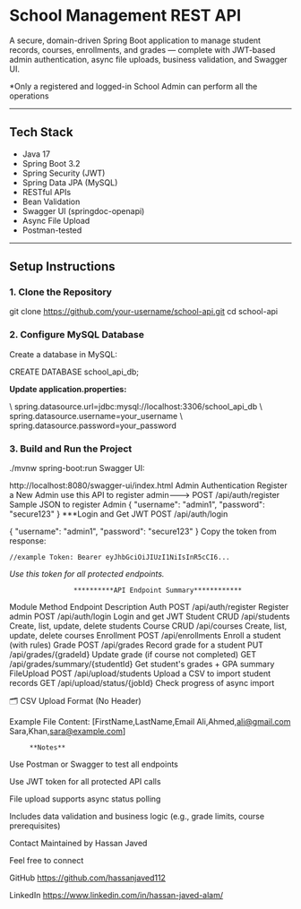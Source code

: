 # School Management REST API

A secure, domain-driven Spring Boot application to manage student records, courses, enrollments, and grades — complete with JWT-based admin authentication, async file uploads, business validation, and Swagger UI.

*Only a registered and logged-in School Admin can perform all the operations

---

##  Tech Stack

- Java 17
- Spring Boot 3.2
- Spring Security (JWT)
- Spring Data JPA (MySQL)
- RESTful APIs
- Bean Validation
- Swagger UI (springdoc-openapi)
- Async File Upload
- Postman-tested

---

## Setup Instructions

### 1. Clone the Repository

git clone https://github.com/your-username/school-api.git
cd school-api

### 2. Configure MySQL Database
Create a database in MySQL:

CREATE DATABASE school_api_db;

**Update application.properties:**

\\ spring.datasource.url=jdbc:mysql://localhost:3306/school_api_db
\\ spring.datasource.username=your_username
\\ spring.datasource.password=your_password

### 3. Build and Run the Project

./mvnw spring-boot:run
Swagger UI:

http://localhost:8080/swagger-ui/index.html
 Admin Authentication
 Register a New Admin
use this API to register admin--->  POST /api/auth/register
Sample JSON to register Admin
{
  "username": "admin1",
  "password": "secure123"
}
***Login and Get JWT
POST /api/auth/login

{
  "username": "admin1",
  "password": "secure123"
}
Copy the token from response:

    //example Token: Bearer eyJhbGciOiJIUzI1NiIsInR5cCI6...

*Use this token for all protected endpoints.*

					**********API Endpoint Summary************

Module	   	Method		Endpoint						Description
Auth		POST		/api/auth/register				Register admin
		POST		/api/auth/login					Login and get JWT
Student		CRUD		/api/students					Create, list, update, delete students
Course		CRUD		/api/courses					Create, list, update, delete courses
Enrollment	POST		/api/enrollments				Enroll a student (with rules)
Grade		POST		/api/grades					Record grade for a student
		PUT		/api/grades/{gradeId}				Update grade (if course not completed)
		GET		/api/grades/summary/{studentId}			Get student's grades + GPA summary
FileUpload	POST		/api/upload/students				Upload a CSV to import student records
		GET		/api/upload/status/{jobId}			Check progress of async import

🗂️ CSV Upload Format (No Header)

   Example File Content:
	[FirstName,LastName,Email
	 Ali,Ahmed,ali@gmail.com
	 Sara,Khan,sara@example.com]

		 **Notes**
Use Postman or Swagger to test all endpoints

Use JWT token for all protected API calls

File upload supports async status polling

Includes data validation and business logic (e.g., grade limits, course prerequisites)

 Contact
Maintained by Hassan Javed

Feel free to connect

GitHub
https://github.com/hassanjaved112

LinkedIn
https://www.linkedin.com/in/hassan-javed-alam/